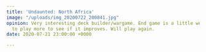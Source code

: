 ```yaml
---
title: 'Undaunted: North Africa'
image: "/uploads/img_20200722_200841.jpg"
opinion: Very interesting deck builder/wargame. End game is a little weak but need
  to play more to see if it improves. Will play again.
date: 2020-07-21 23:00:00 +0000

---
```

